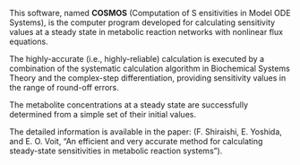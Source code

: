This software, named **COSMOS** (Computation of S ensitivities in Model ODE Systems), is the computer program developed for calculating sensitivity values at a steady state in metabolic reaction networks with nonlinear flux equations. 

The highly-accurate (i.e., highly-reliable) calculation is executed by a combination of the systematic calculation algorithm in Biochemical Systems Theory and the complex-step differentiation, providing sensitivity values in the range of round-off errors.

The metabolite concentrations at a steady state are successfully determined from a simple set of their initial values. 

The detailed information is available in the paper: (F. Shiraishi, E. Yoshida, and E. O. Voit, “An efficient and very accurate method for calculating steady-state sensitivities in metabolic reaction systems”).
